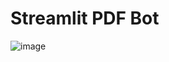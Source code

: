 # Streamlit PDF Bot

![image](https://github.com/user-attachments/assets/53862ec5-89d6-4f0e-8366-a682f10ca6b9)

